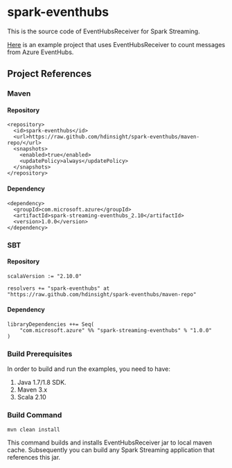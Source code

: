 # spark-eventhubs
This is the source code of EventHubsReceiver for Spark Streaming. 

[Here](https://github.com/hdinsight/hdinsight-spark-examples) is an example project that uses EventHubsReceiver to count messages from Azure EventHubs.

## Project References

### Maven

#### Repository
    <repository>
      <id>spark-eventhubs</id>
      <url>https://raw.github.com/hdinsight/spark-eventhubs/maven-repo/</url>
      <snapshots>
        <enabled>true</enabled>
        <updatePolicy>always</updatePolicy>
      </snapshots>
    </repository>

#### Dependency
    <dependency>
      <groupId>com.microsoft.azure</groupId>
      <artifactId>spark-streaming-eventhubs_2.10</artifactId>
      <version>1.0.0</version>
    </dependency>
    
### SBT

#### Repository
    scalaVersion := "2.10.0"

    resolvers += "spark-eventhubs" at "https://raw.github.com/hdinsight/spark-eventhubs/maven-repo"

#### Dependency
    libraryDependencies ++= Seq(
        "com.microsoft.azure" %% "spark-streaming-eventhubs" % "1.0.0"
    )

### Build Prerequisites

In order to build and run the examples, you need to have:

1. Java 1.7/1.8 SDK.
2. Maven 3.x
3. Scala 2.10

### Build Command
    mvn clean install    
This command builds and installs EventHubsReceiver jar to local maven cache. Subsequently you can build any Spark Streaming application that references this jar.

